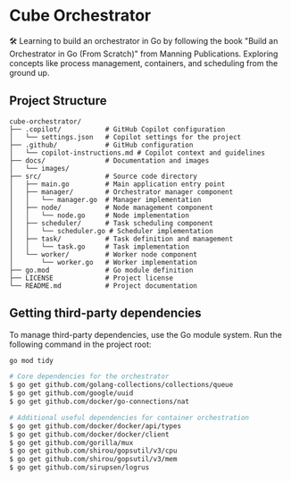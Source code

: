# Cube Orchestrator

🛠️ Learning to build an orchestrator in Go by following the book "Build an Orchestrator in Go (From Scratch)" from Manning Publications. Exploring concepts like process management, containers, and scheduling from the ground up.

## Project Structure

```text
cube-orchestrator/
├── .copilot/           # GitHub Copilot configuration
│   └── settings.json   # Copilot settings for the project
├── .github/            # GitHub configuration
│   └── copilot-instructions.md # Copilot context and guidelines
├── docs/               # Documentation and images
│   └── images/
├── src/                # Source code directory
│   ├── main.go         # Main application entry point
│   ├── manager/        # Orchestrator manager component
│   │   └── manager.go  # Manager implementation
│   ├── node/           # Node management component
│   │   └── node.go     # Node implementation
│   ├── scheduler/      # Task scheduling component
│   │   └── scheduler.go # Scheduler implementation
│   ├── task/           # Task definition and management
│   │   └── task.go     # Task implementation
│   └── worker/         # Worker node component
│       └── worker.go   # Worker implementation
├── go.mod              # Go module definition
├── LICENSE             # Project license
└── README.md           # Project documentation
```

## Getting third-party dependencies

To manage third-party dependencies, use the Go module system. Run the following command in the project root:

```bash
go mod tidy

# Core dependencies for the orchestrator
$ go get github.com/golang-collections/collections/queue
$ go get github.com/google/uuid
$ go get github.com/docker/go-connections/nat

# Additional useful dependencies for container orchestration
$ go get github.com/docker/docker/api/types
$ go get github.com/docker/docker/client
$ go get github.com/gorilla/mux
$ go get github.com/shirou/gopsutil/v3/cpu
$ go get github.com/shirou/gopsutil/v3/mem
$ go get github.com/sirupsen/logrus
```
